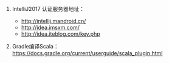 1. IntelliJ2017 认证服务器地址：
    * http://intellij.mandroid.cn/
    * http://idea.imsxm.com/
    * http://idea.iteblog.com/key.php

2. Gradle编译Scala： https://docs.gradle.org/current/userguide/scala_plugin.html
